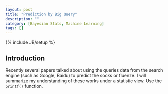 ```yaml
---
layout: post
title: "Prediction by Big Query"
description: ""
category: [Bayesian Stats, Machine Learning]
tags: []
---
```

{% include JB/setup %}

## Introduction
Recently several papers talked about using the queries data from the search engine (such as Google, Baidu) to predict the socks or fluenze. I will summarize my understanding of these works under a statistic view.
Use the `printf()` function.

